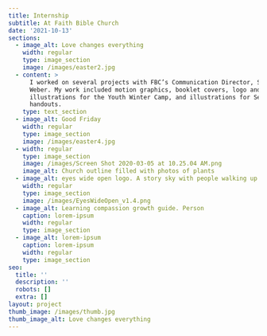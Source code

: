 ```yaml
---
title: Internship
subtitle: At Faith Bible Church
date: '2021-10-13'
sections:
  - image_alt: Love changes everything
    width: regular
    type: image_section
    image: /images/easter2.jpg
  - content: >
      I worked on several projects with FBC’s Communication Director, Seth
      Weber. My work included motion graphics, booklet covers, logo and
      illustrations for the Youth Winter Camp, and illustrations for Sermons and
      handouts.
    type: text_section
  - image_alt: Good Friday
    width: regular
    type: image_section
    image: /images/easter4.jpg
  - width: regular
    type: image_section
    image: /images/Screen Shot 2020-03-05 at 10.25.04 AM.png
    image_alt: Church outline filled with photos of plants
  - image_alt: eyes wide open logo. A story sky with people walking up to a cross
    width: regular
    type: image_section
    image: /images/EyesWideOpen_v1.4.png
  - image_alt: Learning compassion growth guide. Person
    caption: lorem-ipsum
    width: regular
    type: image_section
  - image_alt: lorem-ipsum
    caption: lorem-ipsum
    width: regular
    type: image_section
seo:
  title: ''
  description: ''
  robots: []
  extra: []
layout: project
thumb_image: /images/thumb.jpg
thumb_image_alt: Love changes everything
---
```

